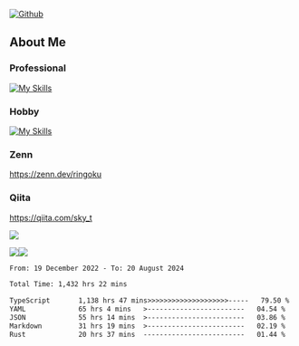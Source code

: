 [![Github](https://img.shields.io/github/followers/skyt-a?label=Follow&style=social)](https://github.com/skyt-a)

## About Me
### Professional
[![My Skills](https://skillicons.dev/icons?i=react,ts,js,nodejs,java,graphql,firebase,githubactions&theme=light)](https://skillicons.dev)
### Hobby
[![My Skills](https://skillicons.dev/icons?i=unity,rust,py&theme=light)](https://skillicons.dev)

### Zenn
https://zenn.dev/ringoku
### Qiita
https://qiita.com/sky_t


![](https://github-profile-summary-cards.vercel.app/api/cards/profile-details?username=skyt-a&theme=default)

![](https://github-profile-summary-cards.vercel.app/api/cards/repos-per-language?username=skyt-a&theme=default)![](https://github-profile-summary-cards.vercel.app/api/cards/stats?username=RinGoku&theme=default)

<!--START_SECTION:waka-->

```txt
From: 19 December 2022 - To: 20 August 2024

Total Time: 1,432 hrs 22 mins

TypeScript       1,138 hrs 47 mins>>>>>>>>>>>>>>>>>>>>-----   79.50 %
YAML             65 hrs 4 mins   >------------------------   04.54 %
JSON             55 hrs 14 mins  >------------------------   03.86 %
Markdown         31 hrs 19 mins  >------------------------   02.19 %
Rust             20 hrs 37 mins  -------------------------   01.44 %
```

<!--END_SECTION:waka-->
